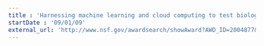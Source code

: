```yaml
---
title : 'Harnessing machine learning and cloud computing to test biological models of the role of white matter in human learning'
startDate : '09/01/09'
external_url: 'http://www.nsf.gov/awardsearch/showAward?AWD_ID=2004877&HistoricalAwards=false'
---
```

